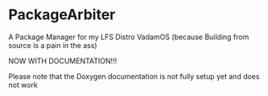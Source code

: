 # PackageArbiter

A Package Manager for my LFS Distro VadamOS (because Building from source is a pain in the ass)

NOW WITH DOCUMENTATION!!!

Please note that the Doxygen documentation is not fully setup yet and does not work